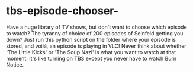 tbs-episode-chooser-
====================

Have a huge library of TV shows, but don't want to choose which episode to watch? The tyranny of choice of 200 episodes of Seinfeld getting you down? Just run this python script on the folder where your episode is stored, and voilá, an episode is playing in VLC! Never think about whether 'The Little Kicks' or 'The Soup Nazi' is what you want to watch at that moment. It's like turning on TBS except you never have to watch Burn Notice. 